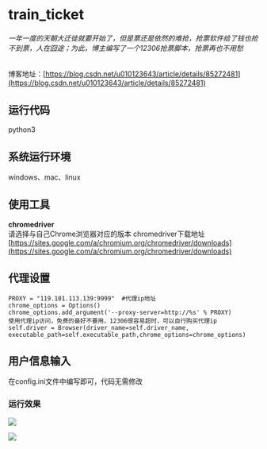# train_ticket
###### 一年一度的天朝大迁徙就要开始了，但是票还是依然的难抢，抢票软件给了钱也抢不到票，人在囧途；为此，博主编写了一个12306抢票脚本，抢票再也不用愁
博客地址：[https://blog.csdn.net/u010123643/article/details/85272481](https://blog.csdn.net/u010123643/article/details/85272481)
## 运行代码
python3

## 系统运行环境
windows、mac、linux

## 使用工具
**chromedriver**</br>
请选择与自己Chrome浏览器对应的版本
chromedriver下载地址[https://sites.google.com/a/chromium.org/chromedriver/downloads](https://sites.google.com/a/chromium.org/chromedriver/downloads)

## 代理设置
```
PROXY = "119.101.113.139:9999"  #代理ip地址
chrome_options = Options()
chrome_options.add_argument('--proxy-server=http://%s' % PROXY)
使用代理ip访问，免费的最好不要用，12306很容易超时，可以自行购买代理ip
self.driver = Browser(driver_name=self.driver_name, executable_path=self.executable_path,chrome_options=chrome_options) 
```

## 用户信息输入
在config.ini文件中编写即可，代码无需修改

### 运行效果
<img src="https://github.com/zhibuyu/train_ticket/blob/master/show/effect.gif?raw=true" /></br>

<img src="https://github.com/zhibuyu/train_ticket/blob/master/show/successful.png?raw=true" />
